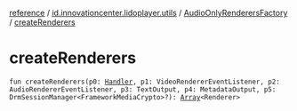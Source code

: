 [reference](../../index.md) / [id.innovationcenter.lidoplayer.utils](../index.md) / [AudioOnlyRenderersFactory](index.md) / [createRenderers](./create-renderers.md)

# createRenderers

`fun createRenderers(p0: `[`Handler`](https://developer.android.com/reference/android/os/Handler.html)`, p1: VideoRendererEventListener, p2: AudioRendererEventListener, p3: TextOutput, p4: MetadataOutput, p5: DrmSessionManager<FrameworkMediaCrypto>?): `[`Array`](https://kotlinlang.org/api/latest/jvm/stdlib/kotlin/-array/index.html)`<Renderer>`